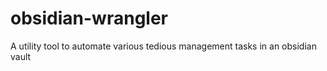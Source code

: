 # obsidian-wrangler
A utility tool to automate various tedious management tasks in an obsidian vault

